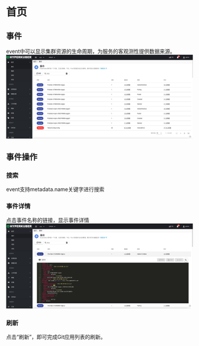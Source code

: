 # 首页

## 事件

event中可以显示集群资源的生命周期，为服务的客观测性提供数据来源。
![Minion](../../../assets/images/home/event-list.jpg)
## 事件操作


### 搜索
event支持metadata.name关键字进行搜索
### 事件详情
点击事件名称的链接，显示事件详情
![Minion](../../../assets/images/home/event-detail.jpg)
### 刷新
点击“刷新”，即可完成Git应用列表的刷新。